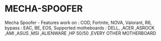 # MECHA-SPOOFER
Mecha Spoofer -  Features  work on :  COD, Fortnite, NOVA, Valorant, R6,  bypass :  EAC, BE, EOS,  Supported motheboards :  DELL, ,ACER ,ASROCK ,AMI ,ASUS ,MSI ,ALIENWARE ,HP 50/50 ,EVERY OTHER MOTHERBOARD
